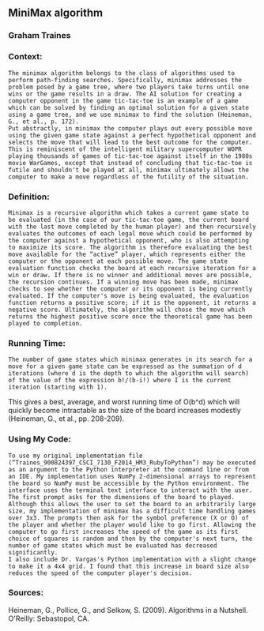 ## MiniMax algorithm
### Graham Traines

### Context:
	The minimax algorithm belongs to the class of algorithms used to perform path-finding searches. Specifically, minimax addresses the problem posed by a game tree, where two players take turns until one wins or the game results in a draw. The AI solution for creating a computer opponent in the game tic-tac-toe is an example of a game which can be solved by finding an optimal solution for a given state using a game tree, and we use minimax to find the solution (Heineman, G., et al., p. 172). 
	Put abstractly, in minimax the computer plays out every possible move using the given game state against a perfect hypothetical opponent and selects the move that will lead to the best outcome for the computer. This is reminiscent of the intelligent military supercomputer WOPR playing thousands of games of tic-tac-toe against itself in the 1980s movie WarGames, except that instead of concluding that tic-tac-toe is futile and shouldn't be played at all, minimax ultimately allows the computer to make a move regardless of the futility of the situation. 
### Definition:
	Minimax is a recursive algorithm which takes a current game state to be evaluated (in the case of our tic-tac-toe game, the current board with the last move completed by the human player) and then recursively evaluates the outcomes of each legal move which could be performed by the computer against a hypothetical opponent, who is also attempting to maximize its score. The algorithm is therefore evaluating the best move available for the “active” player, which represents either the computer or the opponent at each possible move. The game state evaluation function checks the board at each recursive iteration for a win or draw. If there is no winner and additional moves are possible, the recursion continues. If a winning move has been made, minimax checks to see whether the computer or its opponent is being currently evaluated. If the computer's move is being evaluated, the evaluation function returns a positive score; if it is the opponent, it returns a negative score. Ultimately, the algorithm will chose the move which returns the highest positive score once the theoretical game has been played to completion. 
### Running Time:
	The number of game states which minimax generates in its search for a move for a given game state can be expressed as the summation of d iterations (where d is the depth to which the algorithm will search) of the value of the expression b!/(b-i!) where I is the current iteration (starting with 1).
This gives a best, average, and worst running time of O(b^d) which will quickly become intractable as the size of the board increases modestly (Heineman, G., et al., pp. 208-209).  
### Using My Code:
	To use my original implementation file (“Traines_900824397_CSCI_7130_F2014_HM3_RubyToPython”) may be executed as an argument to the Python interpreter at the command line or from an IDE. My implementation uses NumPy 2-dimensional arrays to represent the board so NumPy must be accessible by the Python environment. The interface uses the terminal text interface to interact with the user. The first prompt asks for the dimensions of the board to played. Although this allows the user to set the board to an arbitrarily large size, my implementation of minimax has a difficult time handling games over 3x3. The prompts then ask for the symbol preference (X or O) of the player and whether the player would like to go first. Allowing the computer to go first increases the speed of the game as its first choice of squares is random and then by the computer's next turn, the number of game states which must be evaluated has decreased significantly. 
	I also include Dr. Vargas's Python implementation with a slight change to make it a 4x4 grid. I found that this increase in board size also reduces the speed of the computer player's decision.


### Sources:
Heineman, G., Pollice, G., and Selkow, S. (2009). Algorithms in a Nutshell. O'Reilly: Sebastopol, CA.
